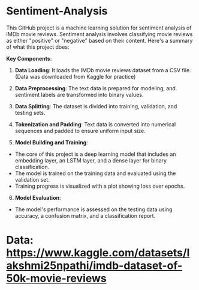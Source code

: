 # Sentiment-Analysis
This GitHub project is a machine learning solution for sentiment analysis of IMDb movie reviews. Sentiment analysis involves classifying movie reviews as either "positive" or "negative" based on their content. Here's a summary of what this project does:

**Key Components**:
1. **Data Loading**: It loads the IMDb movie reviews dataset from a CSV file. (Data was downloaded from Kaggle for practice)
2. **Data Preprocessing**: The text data is prepared for modeling, and sentiment labels are transformed into binary values.
3. **Data Splitting**: The dataset is divided into training, validation, and testing sets.
4. **Tokenization and Padding**: Text data is converted into numerical sequences and padded to ensure uniform input size.

5. **Model Building and Training**:
- The core of this project is a deep learning model that includes an embedding layer, an LSTM layer, and a dense layer for binary classification.
- The model is trained on the training data and evaluated using the validation set.
- Training progress is visualized with a plot showing loss over epochs.

6. **Model Evaluation**:
- The model's performance is assessed on the testing data using accuracy, a confusion matrix, and a classification report.

# Data: https://www.kaggle.com/datasets/lakshmi25npathi/imdb-dataset-of-50k-movie-reviews
